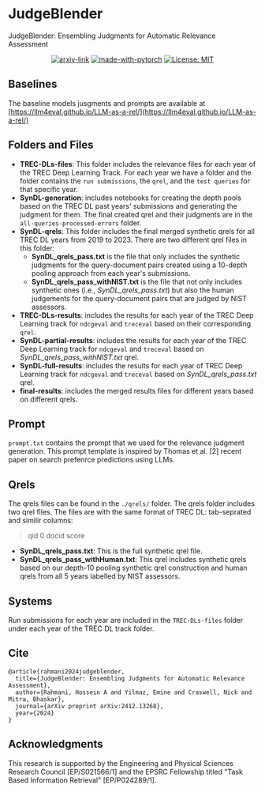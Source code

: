 # JudgeBlender
JudgeBlender: Ensembling Judgments for Automatic Relevance Assessment

<div align="center">

  [![arxiv-link](https://img.shields.io/badge/Paper-PDF-red?style=flat&logo=arXiv&logoColor=red)](https://arxiv.org/abs/2412.13268)
  [![made-with-pytorch](https://img.shields.io/badge/Made%20with-PyTorch-brightgreen)](https://pytorch.org/)
  [![License: MIT](https://img.shields.io/badge/License-MIT-yellow.svg)](https://opensource.org/licenses/MIT)
</div>

## Baselines
The baseline models jusgments and prompts are available at [https://llm4eval.github.io/LLM-as-a-rel/](https://llm4eval.github.io/LLM-as-a-rel/)

## Folders and Files

- __TREC-DLs-files__: This folder includes the relevance files for each year of the TREC Deep Learning Track. For each year we have a folder and the folder contains the `run submissions`, the `qrel`, and the `test queries` for that specific year.
- __SynDL-generation__: includes notebooks for creating the depth pools based on the TREC DL past years' submissions and generating the judgment for them. The final created qrel and their judgments are in the `all-queries-processed-errors` folder.
- __SynDL-qrels__: This folder includes the final merged synthetic qrels for all TREC DL years from 2019 to 2023. There are two different qrel files in this folder:
    - __SynDL_qrels_pass.txt__ is the file that only includes the synthetic judgments for the query-document pairs created using a 10-depth pooling approach from each year's submissions.
    - __SynDL_qrels_pass_withNIST.txt__ is the file that not only includes synthetic ones (i.e., _SynDL_qrels_pass.txt_) but also the human judgements for the query-document pairs that are judged by NIST assessors.
- __TREC-DLs-results__: includes the results for each year of the TREC Deep Learning track for `ndcgeval` and `treceval` based on their corresponding `qrel`.
- __SynDL-partial-results__: includes the results for each year of the TREC Deep Learning track for `ndcgeval` and `treceval` based on _SynDL_qrels_pass_withNIST.txt_ qrel.
- __SynDL-full-results__: includes the results for each year of TREC Deep Learning track for `ndcgeval` and `treceval` based on _SynDL_qrels_pass.txt_ qrel.
- __final-results__: includes the merged results files for different years based on different qrels.
 
## Prompt
`prompt.txt` contains the prompt that we used for the relevance judgment generation. This prompt template is inspired by Thomas et al. [2] recent paper on search prefenrce predictions using LLMs.

## Qrels
The qrels files can be found in the `./qrels/` folder. The qrels folder includes two qrel files. The files are with the same format of TREC DL: tab-seprated and similir columns:

> qid 0 docid score

- __SynDL_qrels_pass.txt__: This is the full synthetic qrel file.
- __SynDL_qrels_pass_withHuman.txt__: This qrel includes synthetic qrels based on our depth-10 pooling synthetic qrel construction and human qrels from all 5 years labelled by NIST assessors.

## Systems
Run submissions for each year are included in the `TREC-DLs-files` folder under each year of the TREC DL track folder.

## Cite

```
@article{rahmani2024judgeblender,
  title={JudgeBlender: Ensembling Judgments for Automatic Relevance Assessment},
  author={Rahmani, Hossein A and Yilmaz, Emine and Craswell, Nick and Mitra, Bhaskar},
  journal={arXiv preprint arXiv:2412.13268},
  year={2024}
}
```

## Acknowledgments
This research is supported by the Engineering and Physical Sciences Research Council [EP/S021566/1] and the EPSRC Fellowship titled "Task Based Information Retrieval" [EP/P024289/1].
